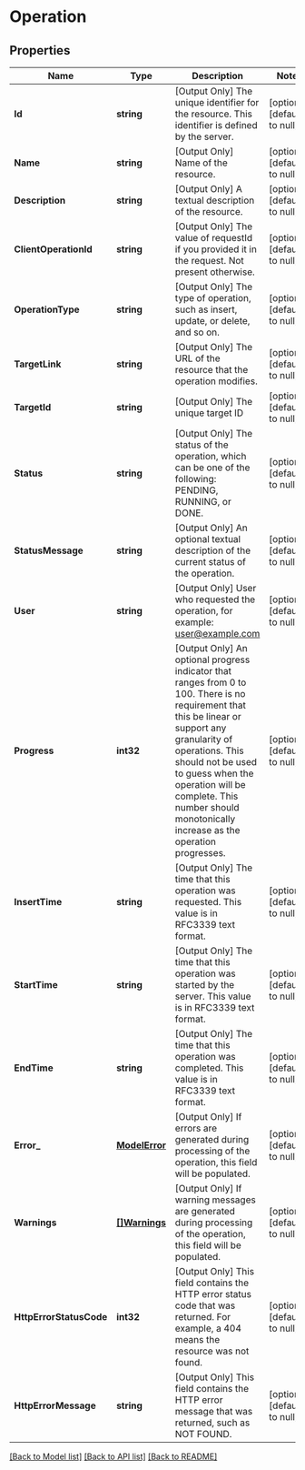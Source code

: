 # Operation

## Properties
Name | Type | Description | Notes
------------ | ------------- | ------------- | -------------
**Id** | **string** | [Output Only] The unique identifier for the resource. This identifier is defined by the server. | [optional] [default to null]
**Name** | **string** | [Output Only] Name of the resource. | [optional] [default to null]
**Description** | **string** | [Output Only] A textual description of the resource. | [optional] [default to null]
**ClientOperationId** | **string** | [Output Only] The value of requestId if you provided it in the request. Not present otherwise. | [optional] [default to null]
**OperationType** | **string** | [Output Only] The type of operation, such as insert, update, or delete, and so on. | [optional] [default to null]
**TargetLink** | **string** | [Output Only] The URL of the resource that the operation modifies. | [optional] [default to null]
**TargetId** | **string** | [Output Only] The unique target ID | [optional] [default to null]
**Status** | **string** | [Output Only] The status of the operation, which can be one of the following: PENDING, RUNNING, or DONE. | [optional] [default to null]
**StatusMessage** | **string** | [Output Only] An optional textual description of the current status of the operation. | [optional] [default to null]
**User** | **string** | [Output Only] User who requested the operation, for example: user@example.com | [optional] [default to null]
**Progress** | **int32** | [Output Only] An optional progress indicator that ranges from 0 to 100. There is no requirement that this be linear or support any granularity of operations. This should not be used to guess when the operation will be complete. This number should monotonically increase as the operation progresses. | [optional] [default to null]
**InsertTime** | **string** | [Output Only] The time that this operation was requested. This value is in RFC3339 text format. | [optional] [default to null]
**StartTime** | **string** | [Output Only] The time that this operation was started by the server. This value is in RFC3339 text format. | [optional] [default to null]
**EndTime** | **string** | [Output Only] The time that this operation was completed. This value is in RFC3339 text format. | [optional] [default to null]
**Error_** | [**ModelError**](error.md) | [Output Only] If errors are generated during processing of the operation, this field will be populated. | [optional] [default to null]
**Warnings** | [**[]Warnings**](warnings.md) | [Output Only] If warning messages are generated during processing of the operation, this field will be populated. | [optional] [default to null]
**HttpErrorStatusCode** | **int32** | [Output Only] This field contains the HTTP error status code that was returned. For example, a 404 means the resource was not found. | [optional] [default to null]
**HttpErrorMessage** | **string** | [Output Only] This field contains the HTTP error message that was returned, such as NOT FOUND. | [optional] [default to null]

[[Back to Model list]](../README.md#documentation-for-models) [[Back to API list]](../README.md#documentation-for-api-endpoints) [[Back to README]](../README.md)


